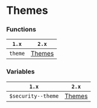 # Themes

### Functions

| `1.x`   | `2.x`                         |
| ------- | ----------------------------- |
| `theme` | [Themes](../themes/README.md) |

### Variables

| `1.x`              | `2.x`                         |
| ------------------ | ----------------------------- |
| `$security--theme` | [Themes](../themes/README.md) |

